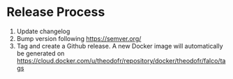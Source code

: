 # Release Process

1. Update changelog
2. Bump version following https://semver.org/
3. Tag and create a Github release. A new Docker image will automatically be generated on https://cloud.docker.com/u/theodofr/repository/docker/theodofr/falco/tags

